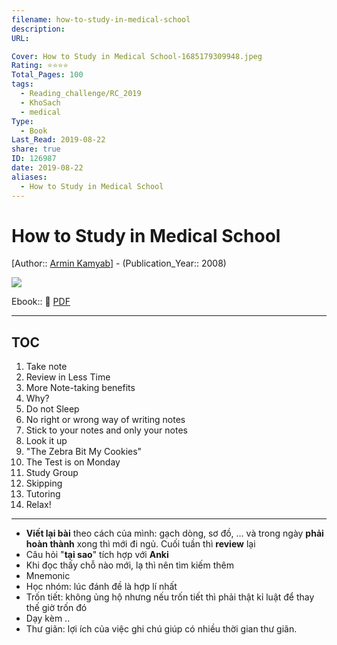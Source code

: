 ```yaml
---
filename: how-to-study-in-medical-school
description: 
URL: 

Cover: How to Study in Medical School-1685179309948.jpeg
Rating: ⭐⭐⭐⭐
Total_Pages: 100
tags:
  - Reading_challenge/RC_2019
  - KhoSach
  - medical
Type:
  - Book
Last_Read: 2019-08-22
share: true
ID: 126987
date: 2019-08-22
aliases:
  - How to Study in Medical School
---
```

# How to Study in Medical School
[Author:: [Armin Kamyab](Armin%20Kamyab.md)] - (Publication_Year:: 2008)

![](https://i.imgur.com/7jdXMDe.jpg)

Ebook:: 📙 [PDF](https://onedrive.live.com/download?resid=E92BC60129512289%21137&authkey=!AIFEgkU1djD4gl8)

---
## TOC
1. Take note
2. Review in Less Time
3. More Note-taking benefits
4. Why?
5. Do not Sleep
6. No right or wrong way of writing notes
7. Stick to your notes and only your notes
8. Look it up
9. "The Zebra Bit My Cookies"
10. The Test is on Monday
11. Study Group
12. Skipping
13. Tutoring
14. Relax!

---

- **Viết lại bài** theo cách của mình: gạch dòng, sơ đồ, … và trong ngày **phải hoàn thành** xong thì mới đi ngủ. Cuối tuần thì **review** lại
- Câu hỏi "**tại sao**" tích hợp với **Anki**
- Khi đọc thấy chỗ nào mới, lạ thì nên tìm kiếm thêm
- Mnemonic
- Học nhóm: lúc đánh đề là hợp lí nhất
- Trốn tiết: không ủng hộ nhưng nếu trốn tiết thì phải thật kỉ luật để thay thế giờ trốn đó
- Dạy kèm ..
- Thư giãn: lợi ích của việc ghi chú giúp có nhiều thời gian thư giãn.
